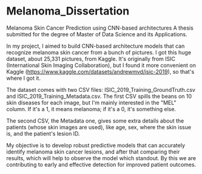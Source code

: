# Melanoma_Dissertation
Melanoma Skin Cancer Prediction using CNN-based architectures
A thesis submitted for the degree of Master of Data Science and its Applications.

In my project, I aimed to build CNN-based architecture models that can recognize melanoma skin cancer from a bunch of pictures. I got this huge dataset, about 25,331 pictures, from Kaggle. It's originally from ISIC (International Skin Imaging Collaboration), but I found it more convenient on Kaggle (https://www.kaggle.com/datasets/andrewmvd/isic-2019), so that's where I got it.

The dataset comes with two CSV files: ISIC_2019_Training_GroundTruth.csv and ISIC_2019_Training_Metadata.csv. The first CSV spills the beans on 10 skin diseases for each image, but I'm mainly interested in the "MEL" column. If it's a 1, it means melanoma; if it's a 0, it's something else.

The second CSV, the Metadata one, gives some extra details about the patients (whose skin images are used), like age, sex, where the skin issue is, and the patient's lesion ID.

My objective is to develop robust predictive models that can accurately identify melanoma skin cancer lesions, and after that comparing their results, which will help to observe the model which standout. By this we are contributing to early and effective detection for improved patient outcomes.
